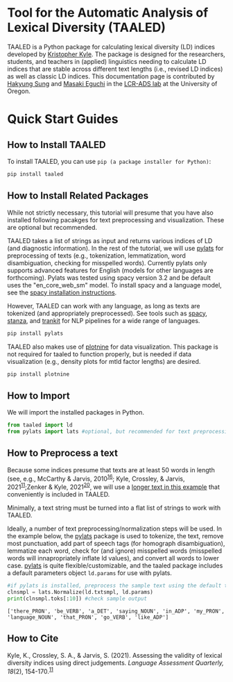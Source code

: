 
# Tool for the Automatic Analysis of Lexical Diversity (TAALED)

TAALED is a Python package for calculating lexical diversity (LD) indices developed by [Kristopher Kyle](https://kristopherkyle.github.io/professional-webpage/). The package is designed for the researchers, students, and teachers in (applied) linguistics needing to calculate LD indices that are stable across different text lengths (i.e., revised LD indices) as well as classic LD indices. This documentation page is contributed by [Hakyung Sung](https://hksung.github.io) and [Masaki Eguchi](https://masakieguchi.weebly.com) in the [LCR-ADS lab](https://lcr-ads-lab.github.io/LCR-ADS-Home/) at the University of Oregon.

# Quick Start Guides

## How to Install TAALED
To install TAALED, you can use `pip (a package installer for Python)`:

```bash
pip install taaled
```

## How to Install Related Packages
While not strictly necessary, this tutorial will presume that you have also installed following pacakges for text preprocessing and visualization. These are optional but recommended.

TAALED takes a list of strings as input and returns various indices of LD (and diagnostic information). In the rest of the tutorial, we will use [pylats](https://github.com/LCR-ADS-Lab/pylats) for preprocessing of texts (e.g., tokenization, lemmatization, word disambiguation, checking for misspelled words). Currently pylats only supports advanced features for English (models for other languages are forthcoming). Pylats was tested using spacy version 3.2 and be default uses the "en_core_web_sm" model. To install spacy and a language model, see the [spacy installation instructions](https://spacy.io/usage).

However, TAALED can work with any language, as long as texts are tokenized (and appropriately preprocessed). See tools such as [spacy](https://spacy.io/), [stanza](https://stanfordnlp.github.io/stanza/), and [trankit](https://github.com/nlp-uoregon/trankit) for NLP pipelines for a wide range of languages.

```bash
pip install pylats
```

TAALED also makes use of [plotnine](https://plotnine.readthedocs.io/en/stable/installation.html) for data visualization. This package is not required for taaled to function properly, but is needed if data visualization (e.g., density plots for mtld factor lengths) are desired.

```bash
pip install plotnine
```

## How to Import 
We will import the installed packages in Python.

```python
from taaled import ld
from pylats import lats #optional, but recommended for text preprocessing
```

## How to Preprocess a text
Because some indices presume that texts are at least 50 words in length (see, e.g., McCarthy & Jarvis, 2010<sup>[16](https://lcr-ads-lab.github.io/TAALED/references/1.%20Studies.html#mccarthy-p-m--jarvis-s-2007)</sup>; Kyle, Crossley, & Jarvis, 2021<sup>[11](https://lcr-ads-lab.github.io/TAALED/references/1.%20Studies.html#kyle-k-crossley-s-a--jarvis-s-2021)</sup>;Zenker & Kyle, 2021<sup>[20](https://lcr-ads-lab.github.io/TAALED/references/1.%20Studies.html#zenker-f--kyle-k-2021)</sup>, we will use a [longer text in this example](https://catalog.ldc.upenn.edu/desc/addenda/LDC2014T06.orig.txt) that conveniently is included in TAALED.

Minimally, a text string must be turned into a flat list of strings to work with TAALED.

Ideally, a number of text preprocessing/normalization steps will be used. In the example below, the [pylats](https://github.com/LCR-ADS-Lab/pylats) package is used to tokenize, the text, remove most punctuation, add part of speech tags (for homograph disambiguation), lemmatize each word, check for (and ignore) misspelled words (misspelled words will innapropriately inflate ld values), and convert all words to lower case. [pylats](https://github.com/LCR-ADS-Lab/pylats) is quite flexible/customizable, and the taaled package includes a default parameters object `ld.params` for use with pylats.

```python
#if pylats is installed, preprocess the sample text using the default taaled parameters file
clnsmpl = lats.Normalize(ld.txtsmpl, ld.params)
print(clnsmpl.toks[:10]) #check sample output
```

```result
['there_PRON', 'be_VERB', 'a_DET', 'saying_NOUN', 'in_ADP', 'my_PRON', 'language_NOUN', 'that_PRON', 'go_VERB', 'like_ADP']
```

## How to Cite
Kyle, K., Crossley, S. A., & Jarvis, S. (2021). Assessing the validity of lexical diversity indices using direct judgements. *Language Assessment Quarterly, 18*(2), 154-170.<sup>[11](https://lcr-ads-lab.github.io/TAALED/references/1.%20Studies.html#kyle-k-crossley-s-a--jarvis-s-2021)</sup>
